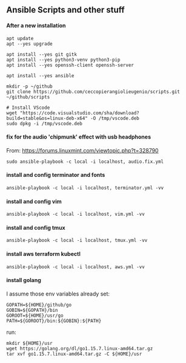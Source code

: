 ## Ansible Scripts and other stuff

#### After a new installation
    apt update
    apt --yes upgrade
    
    apt install --yes git gitk
    apt install --yes python3-venv python3-pip
    apt install --yes openssh-client openssh-server
    
    apt install --yes ansible
    
    mkdir -p ~/github
    git clone https://github.com/ceccopierangiolieugenio/scripts.git ~/github/scripts
    
    # Install VScode
    wget "https://code.visualstudio.com/sha/download?build=stable&os=linux-deb-x64" -O /tmp/vscode.deb
    sudo dpkg -i /tmp/vscode.deb

#### fix for the audio 'chipmunk' effect with usb headphones
From: https://forums.linuxmint.com/viewtopic.php?t=328790

    sudo ansible-playbook -c local -i localhost, audio.fix.yml

#### install and config terminator and fonts
    ansible-playbook -c local -i localhost, terminator.yml -vv

#### install and config vim
    ansible-playbook -c local -i localhost, vim.yml -vv

#### install and config tmux
    ansible-playbook -c local -i localhost, tmux.yml -vv

#### install aws terraform kubectl
    ansible-playbook -c local -i localhost, aws.yml -vv

#### install golang
I assume those env variables already set:

    GOPATH=${HOME}/github/go
    GOBIN=${GOPATH}/bin
    GOROOT=${HOME}/usr/go
    PATH=${GOROOT}/bin:${GOBIN}:${PATH}

run:

    mkdir ${HOME}/usr
    wget https://golang.org/dl/go1.15.7.linux-amd64.tar.gz
    tar xvf go1.15.7.linux-amd64.tar.gz -C ${HOME}/usr